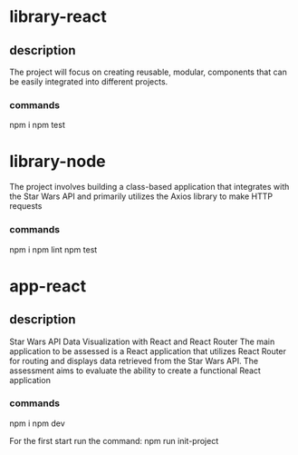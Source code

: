 # library-react
## description
The project will focus on creating reusable, modular, components that can be easily integrated into different projects.
### commands
npm i
npm test
# library-node
The project involves building a class-based application that integrates with the Star Wars API and primarily utilizes the Axios library to make HTTP requests
### commands
npm i
npm lint
npm test
# app-react
## description
Star Wars API Data Visualization with React and React Router
The main application to be assessed is a React application that utilizes React Router for routing and displays data retrieved from the Star Wars API. The assessment aims to evaluate the ability to create a functional React application
### commands
npm i
npm dev


For the first start run the command:
npm run init-project